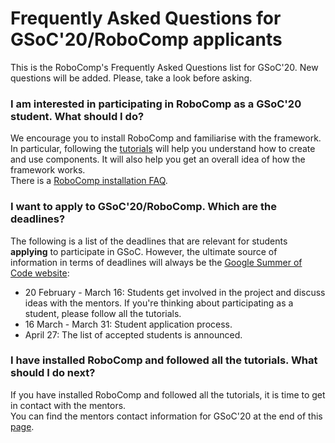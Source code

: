 # Frequently Asked Questions for GSoC'20/RoboComp applicants

This is the RoboComp's Frequently Asked Questions list for GSoC'20. New questions will be added. Please, take a look before asking.

### I am interested in participating in RoboComp as a GSoC'20 student. What should I do?
We encourage you to install RoboComp and familiarise with the framework. In particular, following the [tutorials](https://github.com/robocomp/robocomp/blob/stable/doc/README.md) will help you understand how to create and use components. It will also help you get an overall idea of how the framework works.  
There is a [RoboComp installation FAQ](https://github.com/robocomp/robocomp/blob/stable/doc/FAQ.md).


### I want to apply to GSoC'20/RoboComp. Which are the deadlines?
The following is a list of the deadlines that are relevant for students **applying** to participate in GSoC. However, the ultimate source of information in terms of deadlines will always be the [Google Summer of Code website](https://summerofcode.withgoogle.com/):
* 20 February - March 16: Students get involved in the project and discuss ideas with the mentors. If you're thinking about participating as a student, please follow all the tutorials.
* 16 March - March 31: Student application process.
* April 27: The list of accepted students is announced.

### I have installed RoboComp and followed all the tutorials. What should I do next?
If you have installed RoboComp and followed all the tutorials, it is time to get in contact with the mentors.  
You can find the mentors contact information for GSoC'20 at the end of this [page](/web/gsoc/2020/ideas/index#complete-list-of-mentors).





















